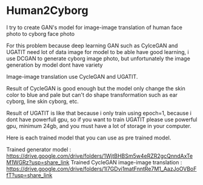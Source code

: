 # Human2Cyborg
I try to create GAN's model for image-image translation of human face photo to cyborg face photo

For this problem because deep learning GAN such as CylceGAN and UGATIT need lot of data image for model to be able have good learning, i use DCGAN to generate cyborg image photo, but unfortunately the image generation by model dont have variety

Image-image translation use CycleGAN and UGATIT.

Result of CycleGAN is good enough but the model only change the skin color to blue and pale but can't do shape transformation such as ear cyborg, line skin cyborg, etc.

Result of UGATIT is like that because i only train using epoch=1, because i dont have powerfull gpu, so if you want to train UGATIT please use powerful gpu, minimum 24gb, and you must have a lot of storage in your computer.

Here is each trained model that you can use as pre trained model.

Trained generator model : https://drive.google.com/drive/folders/1WjtBHBSm5w4eRZR2gcQnndAxTeM1WGRz?usp=share_link
Trained CycleGAN image-image translation : https://drive.google.com/drive/folders/1l7GDvi1matFnntRe7M1_AazJoOVBoFfT?usp=share_link
